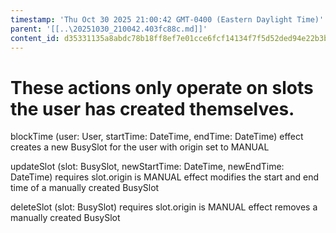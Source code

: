 ```yaml
---
timestamp: 'Thu Oct 30 2025 21:00:42 GMT-0400 (Eastern Daylight Time)'
parent: '[[..\20251030_210042.403fc88c.md]]'
content_id: d35331135a8abdc78b18ff8ef7e01cce6fcf14134f7f5d52ded94e22b3b304af
---
```


# These actions only operate on slots the user has created themselves.

blockTime (user: User, startTime: DateTime, endTime: DateTime)
effect creates a new BusySlot for the user with origin set to MANUAL

updateSlot (slot: BusySlot, newStartTime: DateTime, newEndTime: DateTime)
requires slot.origin is MANUAL
effect modifies the start and end time of a manually created BusySlot

deleteSlot (slot: BusySlot)
requires slot.origin is MANUAL
effect removes a manually created BusySlot
